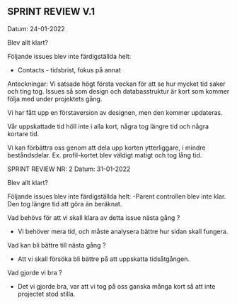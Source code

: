 SPRINT REVIEW V.1
-

Datum: 24-01-2022

Blev allt klart?

Följande issues blev inte färdigställda helt:
- Contacts - tidsbrist, fokus på annat

Anteckningar:
Vi satsade högt första veckan för att se hur mycket tid saker och ting tog.
Issues så som design och databasstruktur är kort som kommer följa med under projektets gång.

Vi har fått upp en förstaversion av designen, men den kommer updateras.

Vår uppskattade tid höll inte i alla kort, några tog längre tid och några kortare tid. 

Vi kan förbättra oss genom att dela upp korten ytterliggare, i mindre beståndsdelar. Ex. profil-kortet blev väldigt matigt och tog lång tid.


SPRINT REVIEW NR: 2
Datum: 31-01-2022

Blev allt klart?

Följande issues blev inte färdigställda helt:
-Parent controllen blev inte klar. Den tog längre tid att göra än beräknat.

Vad behövs för att vi skall klara av detta issue nästa gång ?
- Vi behöver mera tid, och måste analysera bättre hur sidan skall fungera.

Vad kan bli bättre till nästa gång ?
- Att vi skall försöka bli bättre på att uppskatta tidsåtgången.

Vad gjorde vi bra ?
- Det vi gjorde bra, var att vi tog på oss ganska många kort så att inte projectet stod stilla.

